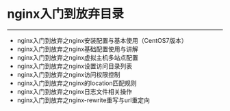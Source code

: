 # nginx入门到放弃目录
-----
*  nginx入门到放弃之nginx安装配置与基本使用（CentOS7版本）
*  nginx入门到放弃之nginx基础配置使用与讲解
*  nginx入门到放弃之nginx虚拟主机多站点配置
*  nginx入门到放弃之nginx设置访问目录列表
*  nginx入门到放弃之nginx访问权限控制
*  nginx入门到放弃之nginx的location匹配规则
*  nginx入门到放弃之nginx日志文件相关操作
*  nginx入门到放弃之nginx-rewrite重写与url重定向